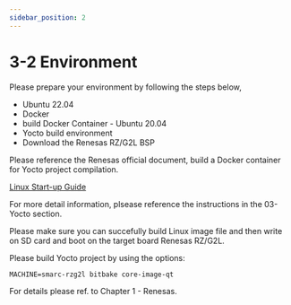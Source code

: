 ```yaml
---
sidebar_position: 2
---
```


# 3-2 Environment

Please prepare your environment by following the steps below,

- Ubuntu 22.04
- Docker  
- build Docker Container - Ubuntu 20.04
- Yocto build environment
- Download the Renesas RZ/G2L BSP  

Please reference the Renesas official document, build a Docker container for Yocto project compilation.

[Linux Start-up Guide](https://www.renesas.cn/cn/zh/document/gde/smarc-evk-rzg2l-rzg2lc-rzg2ul-linux-start-guide-rev103?r=1467981)

For more detail information, plsease reference the instructions in the 03-Yocto section.

Please make sure you can succefully build Linux image file and then write on SD card and boot on the target board Renesas RZ/G2L.

Please build Yocto project by using the options:

`MACHINE=smarc-rzg2l bitbake core-image-qt`

For details please ref. to Chapter 1 - Renesas.
